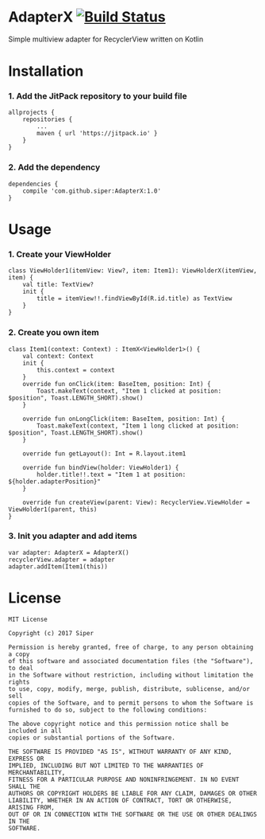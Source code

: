 # AdapterX [![Build Status](https://travis-ci.org/siper/AdapterX.svg?branch=master)](https://travis-ci.org/siper/AdapterX)

Simple multiview adapter for RecyclerView written on Kotlin

# Installation

### 1. Add the JitPack repository to your build file
```
allprojects {
	repositories {
		...
		maven { url 'https://jitpack.io' }
	}
}
```
### 2. Add the dependency
```
dependencies {
	compile 'com.github.siper:AdapterX:1.0'
}
```

# Usage

### 1. Create your ViewHolder
```
class ViewHolder1(itemView: View?, item: Item1): ViewHolderX(itemView, item) {
    val title: TextView?
    init {
        title = itemView!!.findViewById(R.id.title) as TextView
    }
}
```
### 2. Create you own item
```
class Item1(context: Context) : ItemX<ViewHolder1>() {
    val context: Context
    init {
        this.context = context
    }
    override fun onClick(item: BaseItem, position: Int) {
        Toast.makeText(context, "Item 1 clicked at position: $position", Toast.LENGTH_SHORT).show()
    }

    override fun onLongClick(item: BaseItem, position: Int) {
        Toast.makeText(context, "Item 1 long clicked at position: $position", Toast.LENGTH_SHORT).show()
    }

    override fun getLayout(): Int = R.layout.item1

    override fun bindView(holder: ViewHolder1) {
        holder.title!!.text = "Item 1 at position: ${holder.adapterPosition}"
    }

    override fun createView(parent: View): RecyclerView.ViewHolder = ViewHolder1(parent, this)
}
```
### 3. Init you adapter and add items
```
var adapter: AdapterX = AdapterX()
recyclerView.adapter = adapter
adapter.addItem(Item1(this))
```   

# License

```
MIT License

Copyright (c) 2017 Siper

Permission is hereby granted, free of charge, to any person obtaining a copy
of this software and associated documentation files (the "Software"), to deal
in the Software without restriction, including without limitation the rights
to use, copy, modify, merge, publish, distribute, sublicense, and/or sell
copies of the Software, and to permit persons to whom the Software is
furnished to do so, subject to the following conditions:

The above copyright notice and this permission notice shall be included in all
copies or substantial portions of the Software.

THE SOFTWARE IS PROVIDED "AS IS", WITHOUT WARRANTY OF ANY KIND, EXPRESS OR
IMPLIED, INCLUDING BUT NOT LIMITED TO THE WARRANTIES OF MERCHANTABILITY,
FITNESS FOR A PARTICULAR PURPOSE AND NONINFRINGEMENT. IN NO EVENT SHALL THE
AUTHORS OR COPYRIGHT HOLDERS BE LIABLE FOR ANY CLAIM, DAMAGES OR OTHER
LIABILITY, WHETHER IN AN ACTION OF CONTRACT, TORT OR OTHERWISE, ARISING FROM,
OUT OF OR IN CONNECTION WITH THE SOFTWARE OR THE USE OR OTHER DEALINGS IN THE
SOFTWARE.
```
